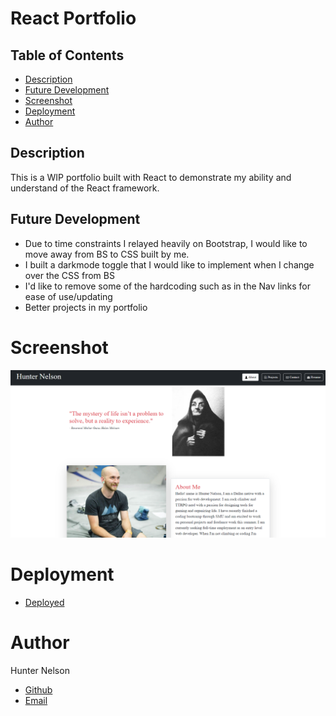# React Portfolio

## Table of Contents
* [Description](#description)
* [Future Development](#future-development)
* [Screenshot](#screenshot)
* [Deployment](#deployment)
* [Author](#author)


## Description
This is a WIP portfolio built with React to demonstrate my ability and understand of the React framework.

## Future Development 
* Due to time constraints I relayed heavily on Bootstrap, I would like to move away from BS to CSS built by me.
* I built a darkmode toggle that I would like to implement when I change over the CSS from BS
* I'd like to remove some of the hardcoding such as in the Nav links for ease of use/updating
* Better projects in my portfolio

# Screenshot
![Screenshot](./src/assets/screenshot.png)

# Deployment
- [Deployed](https://hkn-portfolio.herokuapp.com/)

# Author
Hunter Nelson
- [Github](https://github.com/Father-of-Cats)
- [Email](mailto:huntknelson@gmail.com)